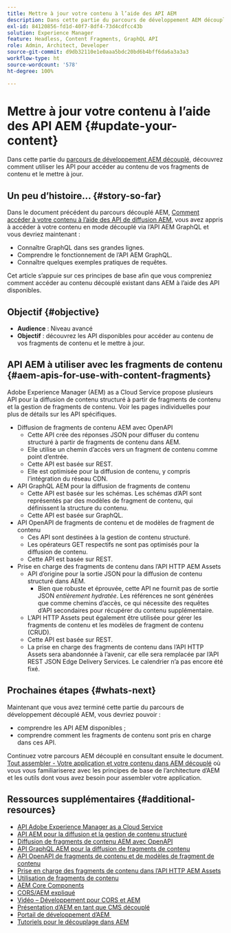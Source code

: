 ```yaml
---
title: Mettre à jour votre contenu à l’aide des API AEM
description: Dans cette partie du parcours de développement AEM découplé, découvrez comment utiliser les API disponibles pour accéder au contenu de vos fragments de contenu et le mettre à jour.
exl-id: 84120856-fd1d-40f7-8df4-73d4cdfcc43b
solution: Experience Manager
feature: Headless, Content Fragments, GraphQL API
role: Admin, Architect, Developer
source-git-commit: d9db32110e1e0aaa5bdc20bd6b4bff6da6a3a3a3
workflow-type: ht
source-wordcount: '578'
ht-degree: 100%

---
```


# Mettre à jour votre contenu à l’aide des API AEM {#update-your-content}

Dans cette partie du [parcours de développement AEM découplé](overview.md), découvrez comment utiliser les API pour accéder au contenu de vos fragments de contenu et le mettre à jour.

## Un peu d’histoire... {#story-so-far}

Dans le document précédent du parcours découplé AEM, [Comment accéder à votre contenu à l’aide des API de diffusion AEM](access-your-content.md), vous avez appris à accéder à votre contenu en mode découplé via l’API AEM GraphQL et vous devriez maintenant :

* Connaître GraphQL dans ses grandes lignes.
* Comprendre le fonctionnement de l’API AEM GraphQL.
* Connaître quelques exemples pratiques de requêtes.

Cet article s’appuie sur ces principes de base afin que vous compreniez comment accéder au contenu découplé existant dans AEM à l’aide des API disponibles.

## Objectif {#objective}

* **Audience** : Niveau avancé
* **Objectif** : découvrez les API disponibles pour accéder au contenu de vos fragments de contenu et le mettre à jour.

## API AEM à utiliser avec les fragments de contenu {#aem-apis-for-use-with-content-fragments}

Adobe Experience Manager (AEM) as a Cloud Service propose plusieurs API pour la diffusion de contenu structuré à partir de fragments de contenu et la gestion de fragments de contenu. Voir les pages individuelles pour plus de détails sur les API spécifiques.

* Diffusion de fragments de contenu AEM avec OpenAPI
   * Cette API crée des réponses JSON pour diffuser du contenu structuré à partir de fragments de contenu dans AEM.
   * Elle utilise un chemin d’accès vers un fragment de contenu comme point d’entrée.
   * Cette API est basée sur REST.
   * Elle est optimisée pour la diffusion de contenu, y compris l’intégration du réseau CDN.
* API GraphQL AEM pour la diffusion de fragments de contenu
   * Cette API est basée sur les schémas. Les schémas d’API sont représentés par des modèles de fragment de contenu, qui définissent la structure du contenu.
   * Cette API est basée sur GraphQL.
* API OpenAPI de fragments de contenu et de modèles de fragment de contenu
   * Ces API sont destinées à la gestion de contenu structuré.
   * Les opérateurs GET respectifs ne sont pas optimisés pour la diffusion de contenu.
   * Cette API est basée sur REST.
* Prise en charge des fragments de contenu dans l’API HTTP AEM Assets
   * API d’origine pour la sortie JSON pour la diffusion de contenu structuré dans AEM.
      * Bien que robuste et éprouvée, cette API ne fournit pas de sortie JSON *entièrement hydratée*. Les références ne sont générées que comme chemins d’accès, ce qui nécessite des requêtes d’API secondaires pour récupérer du contenu supplémentaire.
   * L’API HTTP Assets peut également être utilisée pour gérer les fragments de contenu et les modèles de fragment de contenu (CRUD).
   * Cette API est basée sur REST.
   * La prise en charge des fragments de contenu dans l’API HTTP Assets sera abandonnée à l’avenir, car elle sera remplacée par l’API REST JSON Edge Delivery Services. Le calendrier n’a pas encore été fixé.

## Prochaines étapes {#whats-next}

Maintenant que vous avez terminé cette partie du parcours de développement découplé AEM, vous devriez pouvoir :

* comprendre les API AEM disponibles ;
* comprendre comment les fragments de contenu sont pris en charge dans ces API.

Continuez votre parcours AEM découplé en consultant ensuite le document. [Tout assembler - Votre application et votre contenu dans AEM découplé](put-it-all-together.md) où vous vous familiariserez avec les principes de base de l’architecture d’AEM et les outils dont vous avez besoin pour assembler votre application.

## Ressources supplémentaires {#additional-resources}

* [API Adobe Experience Manager as a Cloud Service](https://developer.adobe.com/experience-cloud/experience-manager-apis/)
* [API AEM pour la diffusion et la gestion de contenu structuré](/help/headless/apis-headless-and-content-fragments.md)
* [Diffusion de fragments de contenu AEM avec OpenAPI](/help/headless/aem-content-fragment-delivery-with-openapi.md)
* [API GraphQL AEM pour la diffusion de fragments de contenu](/help/headless/graphql-api/content-fragments.md)
* [API OpenAPI de fragments de contenu et de modèles de fragment de contenu](/help/headless/content-fragment-openapis.md)
* [Prise en charge des fragments de contenu dans l’API HTTP AEM Assets](/help/assets/content-fragments/assets-api-content-fragments.md)
* [Utilisation de fragments de contenu](/help/sites-cloud/administering/content-fragments/overview.md)
* [AEM Core Components](https://experienceleague.adobe.com/docs/experience-manager-core-components/using/introduction.html?lang=fr)
* [CORS/AEM expliqué](https://helpx.adobe.com/fr/experience-manager/kt/platform-repository/using/cors-security-article-understand.html)
* [Vidéo – Développement pour CORS et AEM](https://helpx.adobe.com/fr/experience-manager/kt/platform-repository/using/cors-security-technical-video-develop.html)
* [Présentation d’AEM en tant que CMS découplé](/help/headless/introduction.md)
* [Portail de développement d’AEM ](https://experienceleague.adobe.com/landing/experience-manager/headless/developer.html?lang=fr)
* [Tutoriels pour le découplage dans AEM](https://experienceleague.adobe.com/docs/experience-manager-learn/getting-started-with-aem-headless/overview.html?lang=fr)
